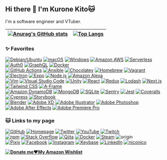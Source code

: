 ## Hi there 👋 I'm **Kurone Kito**🐱

I'm a software engineer and VTuber.

| [![Anurag's GitHub stats](https://github-readme-stats.vercel.app/api?border_color=036&border_radius=28&count_private=true&include_all_commits=true&line_height=24&show_icons=true&theme=tokyonight&username=kurone-kito)](https://github.com/anuraghazra/github-readme-stats) | [![Top Langs](https://github-readme-stats.vercel.app/api/top-langs/?border_color=036&border_radius=28&count_private=true&exclude_repo=mic-test-for-oculus-quest&langs_count=8&layout=compact&show_icons=true&theme=tokyonight&username=kurone-kito)](https://github.com/anuraghazra/github-readme-stats) |
| :---------------------------------------------------------------------------------------------------------------------------------------------------------------------------------------------------------------------------------------------------------------------------: | :------------------------------------------------------------------------------------------------------------------------------------------------------------------------------------------------------------------------------------------------------------------------------------------------------: |

### ✨ Favorites

[![Debian/Ubuntu](https://img.shields.io/badge/-Debian/Ubuntu-000?logo=ubuntu)](https://ubuntu.com/)
[![macOS](https://img.shields.io/badge/-macOS-000?logo=apple&logoColor=555)](https://www.apple.com/macos/)
[![Windows](https://img.shields.io/badge/-Windows-000?logo=windows&logoColor=00A4EF)](https://www.microsoft.com/windows)
[![Amazon AWS](https://img.shields.io/badge/-Amazon_AWS-000?logo=amazonaws&logoColor=F90)](https://aws.amazon.com/)
[![Serverless](https://img.shields.io/badge/-Serverless-000?logo=serverless)](https://www.serverless.com/)
[![Auth0](https://img.shields.io/badge/-Auth0-000?logo=auth0)](https://auth0.com/)
[![GraphQL](https://img.shields.io/badge/-GraphQL-000?logo=graphql&logoColor=E10098)](https://graphql.org/)
[![Docker](https://img.shields.io/badge/-Docker-000?logo=docker)](https://www.docker.com/)  
[![GitHub Actions](https://img.shields.io/badge/-GitHub_Actions-000?logo=githubactions)](https://github.com/features/actions)
[![Ansible](https://img.shields.io/badge/-Ansible-000?logo=ansible&logoColor=E00)](https://www.ansible.com/)
[![Chocolatey](https://img.shields.io/badge/-Chocolatey-000?logo=chocolatey)](https://chocolatey.org/)
[![Homebrew](https://img.shields.io/badge/-Homebrew-000?logo=homebrew)](https://brew.sh/)
[![Vagrant](https://img.shields.io/badge/-Vagrant-000?logo=vagrant&logoColor=1868F2)](https://www.vagrantup.com/)
[![Electron](https://img.shields.io/badge/-Electron-000?logo=electron)](https://www.electronjs.org/)
[![Expo](https://img.shields.io/badge/-Expo-000?logo=expo)](https://expo.dev/)
[![Node.js](https://img.shields.io/badge/-Node.js-000?logo=nodedotjs)](https://nodejs.org/)
[![Amazon Alexa](https://img.shields.io/badge/-Amazon_Alexa-000?logo=amazonalexa)](https://developer.amazon.com/alexa)  
[![Vim](https://img.shields.io/badge/-Vim-000?logo=vim&logoColor=019733)](https://www.vim.org/)
[![Visual Studio Code](https://img.shields.io/badge/-Visual_Studio_Code-000?logo=visualstudiocode&logoColor=007ACC)](https://code.visualstudio.com/)
[![Unity](https://img.shields.io/badge/-Unity-000?logo=unity)](https://unity.com/)
[![React](https://img.shields.io/badge/-React-000?logo=react)](https://reactjs.org/)
[![Redux](https://img.shields.io/badge/-Redux-000?logo=redux&logoColor=764ABC)](https://redux.js.org/)
[![Lodash](https://img.shields.io/badge/-Lodash-000?logo=lodash)](https://lodash.com/)
[![Next.js](https://img.shields.io/badge/-Next.js-000?logo=nextdotjs)](https://nextjs.org/)
[![Tailwind CSS](https://img.shields.io/badge/-Tailwind_CSS-000?logo=tailwindcss)](https://tailwindcss.com/)
[![A-Frame](https://img.shields.io/badge/-A--Frame-000?logo=aframe)](https://aframe.io/)  
[![Amazon DynamoDB](https://img.shields.io/badge/-DynamoDB-000?logo=amazondynamodb&logoColor=4053D6)](https://aws.amazon.com/dynamodb/)
[![MongoDB](https://img.shields.io/badge/-MongoDB-000?logo=mongodb)](https://www.mongodb.com/)
[![SQLite](https://img.shields.io/badge/-SQLite-000?logo=sqlite)](https://www.sqlite.org/)
[![Sentry](https://img.shields.io/badge/-Sentry-000?logo=sentry)](https://sentry.io/)
[![Jest](https://img.shields.io/badge/-Jest-000?logo=jest&logoColor=C21325)](https://jestjs.io/)
[![Coveralls](https://img.shields.io/badge/-Coveralls-000?logo=coveralls)](https://coveralls.io/)
[![Cypress](https://img.shields.io/badge/-Cypress-000?logo=cypress)](https://www.cypress.io/)
[![Storybook](https://img.shields.io/badge/-Storybook-000?logo=storybook)](https://storybook.js.org/)  
[![Blender](https://img.shields.io/badge/-Blender-000?logo=blender)](https://www.blender.org/)
[![Adobe XD](https://img.shields.io/badge/-XD-000?logo=adobexd)](https://www.adobe.com/products/xd.html)
[![Adobe Illustrator](https://img.shields.io/badge/-Illustrator-000?logo=adobeillustrator)](https://www.adobe.com/products/illustrator.html)
[![Adobe Photoshop](https://img.shields.io/badge/-Photoshop-000?logo=adobephotoshop)](https://www.adobe.com/products/photoshop.html)
[![Adobe After Effects](https://img.shields.io/badge/-AfterEffects-000?logo=adobeaftereffects)](https://www.adobe.com/products/aftereffects.html)
[![Adobe Premiere Pro](https://img.shields.io/badge/-Premiere_Pro-000?logo=adobepremierepro)](https://www.adobe.com/products/premiere.html)

### 🐱 Links to my page

[![GitHub](https://img.shields.io/badge/-Here!_%F0%9F%90%B1-000?color=FFF&logo=github&logoColor=181717&style=flat)](https://github.com/kurone-kito)
[![Homepage](https://img.shields.io/badge/-https%3A%2F%2Fkit.black%2F-000?labelColor=FFF&logo=netlify)](https://kit.black/)
[![Twitter](https://img.shields.io/badge/-%40kurone__kito-000?labelColor=FFF&logo=twitter)](https://twitter.com/kurone_kito)
[![YouTube](https://img.shields.io/badge/-kurone__kito-000?labelColor=FFF&logo=youtube&logoColor=F00)](https://youtube.com/c/kuronekito)
[![Twitch](https://img.shields.io/badge/-kurone__kito-000?labelColor=FFF&logo=twitch)](https://www.twitch.tv/kurone_kito)  
[![npm](https://img.shields.io/badge/-%40kurone--kito-000?labelColor=FFF&logo=npm)](https://www.npmjs.com/~kurone-kito)
[![Stack Overflow](https://img.shields.io/badge/-kurone--kito-000?logo=stackoverflow)](https://stackoverflow.com/users/10965755/kurone-kito)
[![Qiita](https://img.shields.io/badge/-kurone--kito-000?logo=qiita)](https://qiita.com/kurone-kito)
[![Docker](https://img.shields.io/badge/-kuronekito-000?logo=docker)](https://hub.docker.com/u/kuronekito)
[![Steam](https://img.shields.io/badge/-kurone__kito-000?logo=steam)](https://steamcommunity.com/id/kurone_kito/)
![origin](https://img.shields.io/badge/-kito--kurone-000?logo=origin)  
[![Pixiv](https://img.shields.io/badge/-kurone__kito-000?logo=pixiv)](https://www.pixiv.net/users/43011580)
[![Facebook](https://img.shields.io/badge/-kurone.kito-000?logo=facebook)](https://www.facebook.com/krone.kito/)
[![Instagram](https://img.shields.io/badge/-kurone__kito-000?logo=instagram)](https://www.instagram.com/kurone_kito/)
[![Keybase](https://img.shields.io/badge/-kurone__kito-000?logo=keybase)](https://keybase.io/kurone_kito)
[![LinkedIn](https://img.shields.io/badge/-kurone--kito-000?logo=linkedin&logoColor=0A66C2)](https://www.linkedin.com/in/kurone-kito/)
[![niconico](https://img.shields.io/badge/-87247457-000?logo=niconico&logoColor=F3E8E5)](https://www.nicovideo.jp/user/87247457)

**[![Donate me❤️My Amazon Wishlist](https://img.shields.io/badge/-%2ADonate_me%E2%9D%A4My_Amazon_wishlist%2A-000?color=EAEDED&labelColor=232F3E&logo=amazon&style=for-the-badge)](https://www.amazon.co.jp/hz/wishlist/ls/27C22EN4MOBL8)**

<!--
**kurone-kito/kurone-kito** is a ✨ _special_ ✨ repository because its `README.md` (this file) appears on your GitHub profile.

Here are some ideas to get you started:

- 🔭 I’m currently working on ...
- 🌱 I’m currently learning ...
- 👯 I’m looking to collaborate on ...
- 🤔 I’m looking for help with ...
- 💬 Ask me about ...
- 📫 How to reach me: ...
- 😄 Pronouns: ...
- ⚡ Fun fact: ...
-->
